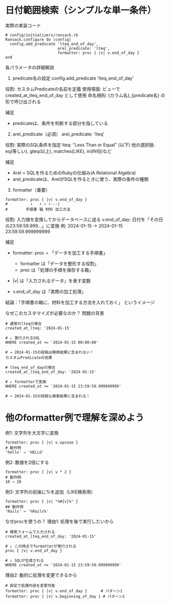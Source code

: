# 日付範囲検索（シンプルな単一条件）

実際の実装コード
```
# config/initializers/ransack.rb
Ransack.configure do |config|
  config.add_predicate 'lteq_end_of_day',
                       arel_predicate: 'lteq',
                       formatter: proc { |v| v.end_of_day }
end
```
各パラメータの詳細解説

1. predicate名の設定
config.add_predicate 'lteq_end_of_day'

役割: カスタムPredicateの名前を定義
使用場面: ビューで created_at_lteq_end_of_day として使用
命名規則: {カラム名}_{predicate名} の形で呼び出される

補足
- predicateは、条件を判断する部分を指している

2. arel_predicate（必須）
arel_predicate: 'lteq'

役割: 実際のSQL条件を指定
lteq: "Less Than or Equal" (以下)
他の選択肢: eq(等しい), gteq(以上), matches(LIKE), in(IN句)など

補足
- Arel = SQLを作るためのRubyの仕組み(A Relational Algebra)
- arel_predicateは、ArelがSQLを作るときに使う、実際の条件の種類

3. formatter（重要）
```
formatter: proc { |v| v.end_of_day }
#          ↑   ↑ ↑ ↑---|
#        手順書 箱 材料 加工方法
```
役割: 入力値を変換してからデータベースに送る
v.end_of_day: 日付を「その日の23:59:59.999...」に変換
例: 2024-01-15 → 2024-01-15 23:59:59.999999999

補足
- formatter: proc = 「データを加工する手順書」
  - formatter は「データを整形する役割」
  - proc は「処理の手順を保存する箱」

- |v| は「入力されるデータ」を表す変数
- v.end_of_day は「実際の加工処理」

結論：「手順書の箱に、材料を加工する方法を入れておく」 というイメージ


なぜこのカスタマイズが必要なのか？
問題の背景
```
# 通常のlteqの場合
created_at_lteq: '2024-01-15'

# ↓ 実行されるSQL
WHERE created_at <= '2024-01-15 00:00:00'

# → 2024-01-15の投稿は検索結果に含まれない！
カスタムPredicateの効果

# lteq_end_of_dayの場合
created_at_lteq_end_of_day: '2024-01-15'

# ↓ formatterで変換
WHERE created_at <= '2024-01-15 23:59:59.999999999'

# → 2024-01-15の投稿も検索結果に含まれる！
```

# 他のformatter例で理解を深めよう
例1: 文字列を大文字に変換
```
formatter: proc { |v| v.upcase }
# 動作例
'hello' → 'HELLO'
```

例2: 数値を2倍にする
```
formatter: proc { |v| v * 2 }
# 動作例
10 → 20
```

例3: 文字列の前後に%を追加（LIKE検索用）
```
formatter: proc { |v| "%#{v}%" }
## 動作例
'Rails' → '%Rails%'
```

なぜprocを使うの？
理由1: 処理を後で実行したいから
```
# 検索フォームで入力される
created_at_lteq_end_of_day: '2024-01-15'

# ↓ この時点でformatterが実行される
proc { |v| v.end_of_day }

# ↓ SQLが生成される
WHERE created_at <= '2024-01-15 23:59:59.999999999'
```

理由2: 動的に処理を変更できるから
```
# 設定で処理内容を変更可能
formatter: proc { |v| v.end_of_day }      # パターン1
formatter: proc { |v| v.beginning_of_day } # パターン2
```
